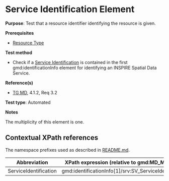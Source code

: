 # Service Identification Element

**Purpose**: Test that a resource identifier identifying the resource is given.

**Prerequisites**

* [Resource Type](./resource-type.md)

**Test method**

* Check if a [Service Identification](#serviceIdentification) is contained in the first gmd:identificationInfo element for identifying an INSPIRE Spatial Data Service.


**Reference(s)**	 
* [TG MD](./README.md#ref_TG_MD), 4.1.2, Req 3.2


**Test type**: Automated

**Notes**

The multiplicity of this element is one.

## Contextual XPath references

The namespace prefixes used as described in [README.md](./README.md#namespaces).

Abbreviation                                   |  XPath expression (relative to gmd:MD_Metadata)
-----------------------------------------------| -------------------------------------------------------------------------
<a name="serviceIdentification"></a> ServiceIdentification   | gmd:identificationInfo[1]/srv:SV_ServiceIdentification
